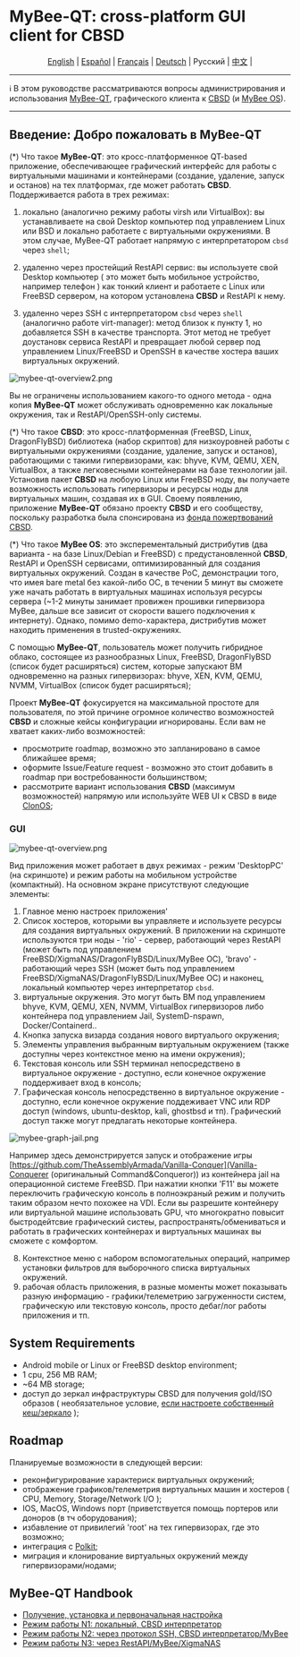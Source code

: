 # MyBee-QT: cross-platform GUI client for CBSD

<p align="center">
  <a href="/README.md">English</a> |
  <a href="/README.es.md">Español</a> |
  <a href="/README.fr.md">Français</a> |
  <a href="/README.de.md">Deutsch</a> |
  <span>Русский</span> |
  <a href="/README.ch.md">中文</a> |
</p>

---

:information_source: В этом руководстве рассматриваются вопросы администрирования и использования [MyBee-QT](https://github.com/myb-project/mybee-qt), графического клиента к [CBSD](https://github.com/cbsd/cbsd) (и [MyBee OS](https://myb.convectix.com/)).

---

## Введение: Добро пожаловать в MyBee-QT

(*) Что такое **MyBee-QT**: это кросс-платформенное QT-based приложение, обеспечивающее графический интерфейс для работы с виртуальными машинами и контейнерами (создание, удаление, запуск и останов) на тех платформах, где может работать **CBSD**.
Поддерживается работа в трех режимах:

1) локально (аналогично режиму работы virsh или VirtualBox): вы устанавливаете на свой Desktop компьютер под управлением Linux или BSD и локально работаете с виртуальными окружениями. В этом случае, MyBee-QT работает напрямую с интерпретатором `cbsd` через `shell`;

2) удаленно через простейщий RestAPI сервис: вы используете свой Desktop компьютер ( это может быть мобильное устройство, например телефон ) как тонкий клиент и работаете с Linux или FreeBSD сервером, на котором установлена **CBSD** и RestAPI к нему.

3) удаленно через SSH с интерпретатором `cbsd` через `shell` (аналогично работе virt-manager): метод близок к пункту 1, но добавляется SSH в качестве транспорта. Этот метод не требует доустановк сервиса RestAPI и превращает любой сервер под управлением Linux/FreeBSD и OpenSSH в качестве хостера ваших виртуальных окружений.

![mybee-qt-overview2.png](https://myb.convectix.com/img/mybee-qt-overview2.png?raw=true)

Вы не ограничены использованием какого-то одного метода - одна копия **MyBee-QT** может обслуживать одновременно как локальные окружения, так и RestAPI/OpenSSH-only системы.

(*) Что такое **CBSD**: это кросс-платформенная (FreeBSD, Linux, DragonFlyBSD) библиотека (набор скриптов) для низкоуровней работы с виртуальными окружениями (создание, удаление, запуск и останов), работающими с такими гипервизорами, как: bhyve, KVM, QEMU, XEN, VirtualBox, а также легковесными контейнерами на базе технологии jail.
Установив пакет **CBSD** на любоую Linux или FreeBSD ноду, вы получаете возможность использовать гипервизоры и ресурсы ноды для виртуальных машин, создавая их в GUI.
Своему появлению, приложение **MyBee-QT** обязано проекту **CBSD** и его сообществу, поскольку разработка была спонсирована из [фонда пожертвований CBSD](https://www.patreon.com/clonos).

(*) Что такое **MyBee OS**: это эксперементальный дистрибутив (два варианта - на базе Linux/Debian и FreeBSD) с предустановленной **CBSD**, RestAPI и OpenSSH сервисами, оптимизированный для создания виртуальных окружений. 
Создан в качестве PoC, демонстрации того, что имея bare metal без какой-либо ОС, в течении 5 минут вы сможете уже начать работать в виртуальных машинах используя ресурсы сервера (~1-2 минуты занимает провижен прошивки гипервизора MyBee, дальше все зависит от скорости вашего подключения к интернету).
Однако, помимо demo-характера, дистрибутив может находить применения в trusted-окружениях.

С помощью **MyBee-QT**, пользователь может получить гибридное облако, состоящее из разнообразных Linux, FreeBSD, DragonFlyBSD (список будет расширяться) систем, которые запускают ВМ одновременно на разных гипервизорах: bhyve, XEN, KVM, QEMU, NVMM, VirtualBox (список будет расширяться);

Проект **MyBee-QT** фокусируется на максимальной простоте для пользователя, по этой причине огромное количество возможностей **CBSD** и сложные кейсы конфигурации игнорированы. Если вам не хватает каких-либо возможностей:

- просмотрите roadmap, возможно это запланировано в самое ближайшее время;
- оформите Issue/Feature request - возможно это стоит добавить в roadmap при востребованности большинством;
- рассмотрите вариант использования **CBSD** (максимум возможностей) напрямую или используйте WEB UI к CBSD в виде [ClonOS](https://clonos.convectix.com);

### GUI

![mybee-qt-overview.png](https://myb.convectix.com/img/mybee-qt-overview.png?raw=true)

Вид приложения может работает в двух режимах - режим 'DesktopPC' (на скриншоте) и режим работы на мобильном устройстве (компактный). На основном экране присутствуют следующие элементы:

1) Главное меню настроек приложения'
2) Список хостеров, которыми вы управляете и используете ресурсы для создания виртуальных окружений. В приложении на скриншоте используются три ноды - 'rio' - сервер, работающий через RestAPI (может быть под управлением FreeBSD/XigmaNAS/DragonFlyBSD/Linux/MyBee ОС),
'bravo' - работающий через SSH (может быть под управлением FreeBSD/XigmaNAS/DragonFlyBSD/Linux/MyBee ОС) и наконец, локальный компьютер через интерпретатор `cbsd`.
3) виртуальные окружения. Это могут быть ВМ под управлением bhyve, KVM, QEMU, XEN, NVMM, VirtualBox гипервизоров либо контейнера под управлением Jail, SystemD-nspawn, Docker/Containerd..
4) Кнопка запуска визарда создания нового виртуалього окружения;
5) Элементы управления выбранным виртуальным окружением (также доступны через контекстное меню на имени окружения);
6) Текстовая консоль или SSH терминал непосредствено в виртуальное окружение - доступно, если конечное окружение поддерживает вход в консоль;
7) Графическая консоль непосредственно в виртуальное окружение - доступно, если конечное окружение поддеживает VNC или RDP доступ (windows, ubuntu-desktop, kali, ghostbsd и тп). Графический доступ также могут предлагать некоторые контейнера.

![mybee-graph-jail.png](https://myb.convectix.com/img/mybee-graph-jail.png)

Например здесь демонстрируется запуск и отображение игры [https://github.com/TheAssemblyArmada/Vanilla-Conquer](Vanilla-Conquerer (оригинальный Command&Conqueror)) из контейнера jail на операционной системе FreeBSD. 
При нажатии кнопки 'F11' вы можете переключить графическую консоль в полноэкраный режим и получить таким образом нечто похожее на VDI. Если вы разрешите контейнеру или виртуальной машине использовать GPU, что многократно повысит
быстродейтсвие графический систеы, распространять/обмениваться и работать в графических контейнерах и виртуальных машинах вы сможете с комфортом.

8) Контекстное меню с набором вспомогательных операций, например установки фильтров для выборочного списка виртуальных окружений.
9) рабочая область приложения, в разные моменты может показывать разную информацию - графики/телеметрию загруженности систем, графическую или текстовую консоль, просто дебаг/лог работы приложения и тп.

## System Requirements

- Android mobile or Linux or FreeBSD desktop environment;
- 1 cpu, 256 MB RAM;
- ~64 MB storage;
- доступ до зеркал инфраструктуры CBSD для получения gold/ISO образов ( необязательное условие, [если настроете собственный кеш/зеркало](https://github.com/cbsd/mirrors) );

## Roadmap

Планируемые возможности в следующей версии:

- реконфигурирование характериск виртуальных окружений;
- отображение графиков/телеметрия виртуальных машин и хостеров ( CPU, Memory, Storage/Network I/O );
- IOS, MacOS, Windows порт (приветствуется помощь портеров или доноров (в тч оборудования);
- избавление от привилегий 'root' на тех гипервизорах, где это возможно;
- интеграция с [Polkit](https://github.com/polkit-org/polkit);
- миграция и клонирование виртуальных окружений между гипервизорами/нодами;

## MyBee-QT Handbook

* [Получение, установка и первоначальная настройка](docs/ru/get-myb-qt.md)
* [Режим работы N1: локальный, CBSD интерпретатор](docs/ru/myb-qt-cbsd-local.md)
* [Режим работы N2: через протокол SSH, CBSD интерпретатор/MyBee](docs/ru/myb-qt-cbsd-ssh.md)
* [Режим работы N3: через RestAPI/MyBee/XigmaNAS](docs/ru/myb-qt-api.md)

